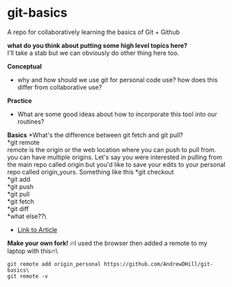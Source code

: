 # git-basics
A repo for collaboratively learning the basics of Git + Github

__what do you think about putting some high level topics here?__\
I'll take a stab but we can obviously do other thing here too.

**Conceptual**
* why and how should we use git for personal code use?
		how does this differ from collaborative use?

**Practice**
* What are some good ideas about how to incorporate this tool into our routines?

**Basics**
	*What's the difference between git fetch and git pull?\
	*git remote\
		remote is the origin or the web location where you can push to pull from. you can have multiple origins. Let's say you were interested in pulling from the main repo called origin but you'd like to save your edits to your personal repo called origin_yours. Something like this
	*git checkout\
	*git add\
	*git push\
	*git pull\
	*git fetch\
	*git diff\
	*what else??\
* [Link to Article](https://www.git-tower.com/learn/git/faq/difference-between-git-fetch-git-pull)

**Make your own fork!**
:fire:I used the browser then added a remote to my laptop with this:fire:\
```
git remote add origin_personal https://github.com/AndrewDHill/git-basics\
git remote -v
```




